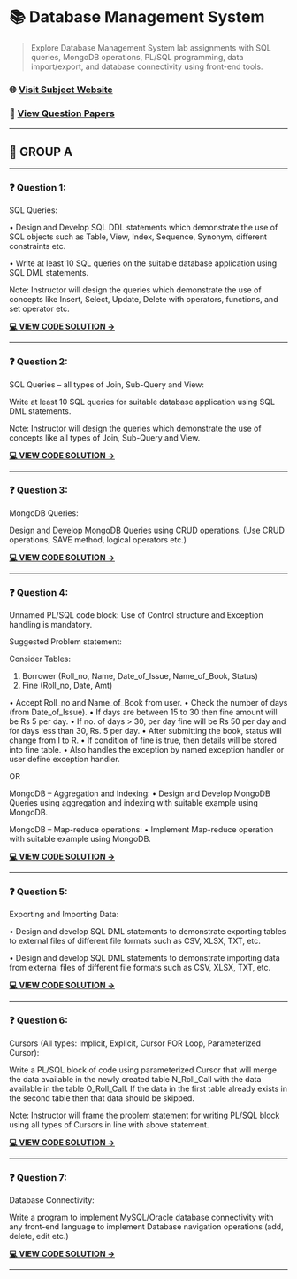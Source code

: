 <!-- SEO Metadata
Title: Database Management System
Description: Explore Database Management System lab assignments with SQL queries, MongoDB operations, PL/SQL programming, data import/export, and database connectivity using front-end tools.
Keywords: SQL, DDL, DML, Joins, Sub-queries, Views, MongoDB, CRUD, PL/SQL, Cursors, Exception Handling, Import, Export, Map-Reduce, Database Connectivity
-->

# 📚 Database Management System

> Explore Database Management System lab assignments with SQL queries, MongoDB operations, PL/SQL programming, data import/export, and database connectivity using front-end tools.

### 🌐 [Visit Subject Website](https://sppucodes.vercel.app/dbms)

### 📄 [View Question Papers](https://sppucodes.vercel.app/questionpapers/database-management-system)

---



## 📂 GROUP A

---

### ❓ Question 1:

SQL Queries:

• Design and Develop SQL DDL statements which demonstrate the use of SQL objects such as Table, View, Index, Sequence, Synonym, different constraints etc.

• Write at least 10 SQL queries on the suitable database application using SQL DML statements.

Note: Instructor will design the queries which demonstrate the use of concepts like Insert, Select, Update, Delete with operators, functions, and set operator etc.

**[💻 VIEW CODE SOLUTION →](https://sppucodes.vercel.app/dbms/sql-queries-demo)**

---



### ❓ Question 2:

SQL Queries – all types of Join, Sub-Query and View:

Write at least 10 SQL queries for suitable database application using SQL DML statements.

Note: Instructor will design the queries which demonstrate the use of concepts like all types of Join, Sub-Query and View.

**[💻 VIEW CODE SOLUTION →](https://sppucodes.vercel.app/dbms/sql-joins-subqueries-views)**

---



### ❓ Question 3:

MongoDB Queries:

Design and Develop MongoDB Queries using CRUD operations. (Use CRUD operations, SAVE method, logical operators etc.)

**[💻 VIEW CODE SOLUTION →](https://sppucodes.vercel.app/dbms/mongodb-crud)**

---



### ❓ Question 4:

Unnamed PL/SQL code block: Use of Control structure and Exception handling is mandatory.

Suggested Problem statement:

Consider Tables:
  1. Borrower (Roll_no, Name, Date_of_Issue, Name_of_Book, Status)
  2. Fine (Roll_no, Date, Amt)

• Accept Roll_no and Name_of_Book from user.
• Check the number of days (from Date_of_Issue).
• If days are between 15 to 30 then fine amount will be Rs 5 per day.
• If no. of days > 30, per day fine will be Rs 50 per day and for days less than 30, Rs. 5 per day.
• After submitting the book, status will change from I to R.
• If condition of fine is true, then details will be stored into fine table.
• Also handles the exception by named exception handler or user define exception handler.

OR

MongoDB – Aggregation and Indexing:
• Design and Develop MongoDB Queries using aggregation and indexing with suitable example using MongoDB.

MongoDB – Map-reduce operations:
• Implement Map-reduce operation with suitable example using MongoDB.

**[💻 VIEW CODE SOLUTION →](https://sppucodes.vercel.app/dbms/plsql-unnamed-block)**

---



### ❓ Question 5:

Exporting and Importing Data:

• Design and develop SQL DML statements to demonstrate exporting tables to external files of different file formats such as CSV, XLSX, TXT, etc.

• Design and develop SQL DML statements to demonstrate importing data from external files of different file formats such as CSV, XLSX, TXT, etc.

**[💻 VIEW CODE SOLUTION →](https://sppucodes.vercel.app/dbms/data-import-export)**

---



### ❓ Question 6:

Cursors (All types: Implicit, Explicit, Cursor FOR Loop, Parameterized Cursor):

Write a PL/SQL block of code using parameterized Cursor that will merge the data available in the newly created table N_Roll_Call with the data available in the table O_Roll_Call. If the data in the first table already exists in the second table then that data should be skipped.

Note: Instructor will frame the problem statement for writing PL/SQL block using all types of Cursors in line with above statement.

**[💻 VIEW CODE SOLUTION →](https://sppucodes.vercel.app/dbms/plsql-cursors)**

---



### ❓ Question 7:

Database Connectivity:

Write a program to implement MySQL/Oracle database connectivity with any front-end language to implement Database navigation operations (add, delete, edit etc.)

**[💻 VIEW CODE SOLUTION →](https://sppucodes.vercel.app/dbms/database-connectivity)**

---

